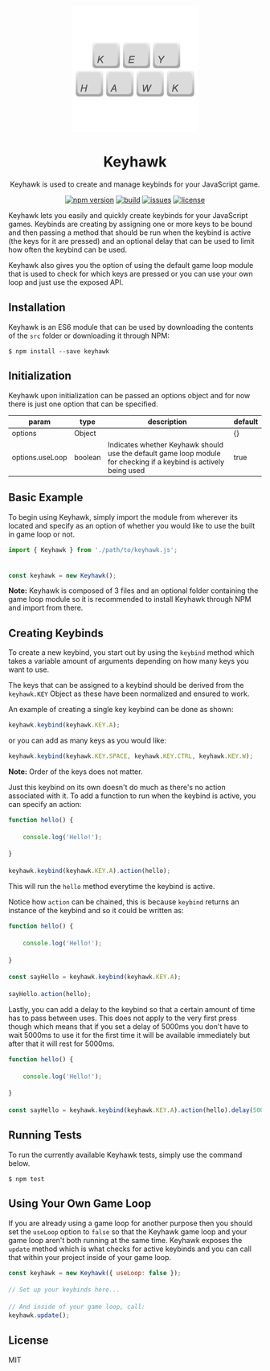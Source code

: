 <p align="center">
  <img width="250" height="250" src="./keyhawk.png">
</p>

<h1 align="center">Keyhawk</h1>

<p align="center">Keyhawk is used to create and manage keybinds for your JavaScript game.<p>

<div align="center">
  <a href="https://badge.fury.io/js/curtail"><img src="https://badge.fury.io/js/keyhawk.svg" alt="npm version" height="18"></a>
  <a href="https://badge.fury.io/js/curtail"><img src="https://img.shields.io/badge/build-passing-brightgreen.svg" alt="build" height="18"></a>
  <a href="https://badge.fury.io/js/curtail"><img src="https://img.shields.io/github/issues/robertcorponoi/keyhawk.svg" alt="issues" height="18"></a>
  <a href="https://badge.fury.io/js/curtail"><img src="https://img.shields.io/github/license/robertcorponoi/keyhawk.svg" alt="license" height="18"></a>
</div>

Keyhawk lets you easily and quickly create keybinds for your JavaScript games. Keybinds are creating by assigning one or more keys to be bound and then passing a method that should be run when the keybind is active (the keys for it are pressed) and an optional delay that can be used to limit how often the keybind can be used.

Keyhawk also gives you the option of using the default game loop module that is used to check for which keys are pressed or you can use your own loop and just use the exposed API.

## **Installation**

Keyhawk is an ES6 module that can be used by downloading the contents of the `src` folder or downloading it through NPM:

```
$ npm install --save keyhawk
```

## **Initialization**

Keyhawk upon initialization can be passed an options object and for now there is just one option that can be specified.

| param           | type    | description                                                                                                        | default |
|-----------------|---------|--------------------------------------------------------------------------------------------------------------------|---------|
| options         | Object  |                                                                                                                    | {}      |
| options.useLoop | boolean | Indicates whether Keyhawk should use the default game loop module for checking if a keybind is actively being used | true    |


## **Basic Example**

To begin using Keyhawk, simply import the module from wherever its located and specify as an option of whether you would like to use the built in game loop or not.

```js
import { Keyhawk } from './path/to/keyhawk.js';


const keyhawk = new Keyhawk();
```

**Note:** Keyhawk is composed of 3 files and an optional folder containing the game loop module so it is recommended to install Keyhawk through NPM and import from there.

## **Creating Keybinds**

To create a new keybind, you start out by using the `keybind` method which takes a variable amount of arguments depending on how many keys you want to use.

The keys that can be assigned to a keybind should be derived from the `keyhawk.KEY` Object as these have been normalized and ensured to work.

An example of creating a single key keybind can be done as shown:

```js
keyhawk.keybind(keyhawk.KEY.A);
```

or you can add as many keys as you would like:

```js
keyhawk.keybind(keyhawk.KEY.SPACE, keyhawk.KEY.CTRL, keyhawk.KEY.W);
```

**Note:** Order of the keys does not matter.

Just this keybind on its own doesn't do much as there's no action associated with it. To add a function to run when the keybind is active, you can specify an action:

```js
function hello() {

    console.log('Hello!');

}

keyhawk.keybind(keyhawk.KEY.A).action(hello);
```

This will run the `hello` method everytime the keybind is active.

Notice how `action` can be chained, this is because `keybind` returns an instance of the keybind and so it could be written as:

```js
function hello() {

    console.log('Hello!');

}

const sayHello = keyhawk.keybind(keyhawk.KEY.A);

sayHello.action(hello);
```

Lastly, you can add a delay to the keybind so that a certain amount of time has to pass between uses. This does not apply to the very first press though which means that if you set a delay of 5000ms you don't have to wait 5000ms to use it for the first time it will be available immediately but after that it will rest for 5000ms.

```js
function hello() {

    console.log('Hello!');

}

const sayHello = keyhawk.keybind(keyhawk.KEY.A).action(hello).delay(5000);
```

## Running Tests

To run the currently available Keyhawk tests, simply use the command below.

```
$ npm test
```

## Using Your Own Game Loop

If you are already using a game loop for another purpose then you should set the `useLoop` option to `false` so that the Keyhawk game loop and your game loop aren't both running at the same time. Keyhawk exposes the `update` method which is what checks for active keybinds and you can call that within your project inside of your game loop.

```js
const keyhawk = new Keyhawk({ useLoop: false });

// Set up your keybinds here...

// And inside of your game loop, call:
keyhawk.update();
```

## License

MIT